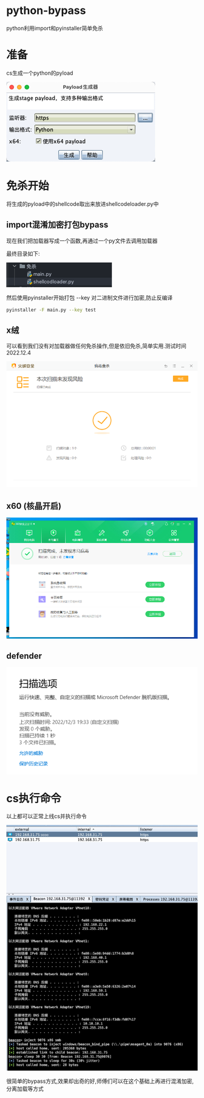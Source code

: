 # python-bypass
python利用import和pyinstaller简单免杀

# 准备
cs生成一个python的pyload

![](https://raw.githubusercontent.com/chencicici/images/main/202212041732758.png)


# 免杀开始

将生成的pyload中的shellcode取出来放进shellcodeloader.py中


## import混淆加密打包bypass
现在我们把加载器写成一个函数,再通过一个py文件去调用加载器

最终目录如下:

![](https://raw.githubusercontent.com/chencicici/images/main/202212041744127.png)

然后使用pyinstaller开始打包 --key 对二进制文件进行加密,防止反编译

```bash
pyinstaller -F main.py --key test
```



## x绒

可以看到我们没有对加载器做任何免杀操作,但是依旧免杀,简单实用.测试时间2022.12.4

![](https://raw.githubusercontent.com/chencicici/images/main/202212041749331.png)



## x60 (核晶开启)

![](https://raw.githubusercontent.com/chencicici/images/main/202212041750463.png)



## defender

![](https://raw.githubusercontent.com/chencicici/images/main/202212041751616.png)

# cs执行命令

以上都可以正常上线cs并执行命令

![](https://raw.githubusercontent.com/chencicici/images/main/202212041751869.png)


很简单的bypass方式,效果却出奇的好,师傅们可以在这个基础上再进行混淆加密,分离加载等方式
